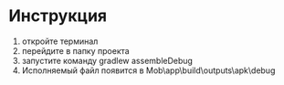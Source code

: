# Инструкция
1. откройте терминал
2. перейдите в папку проекта
3. запустите команду gradlew assembleDebug 
4. Исполняемый файл появится в Mob\app\build\outputs\apk\debug
